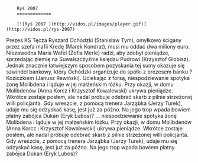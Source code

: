 
        Ryś 2007 
        =============
        
        [![Ryś 2007 ](http://vidos.pl/images/player.gif)](http://vidos.pl/rys-2007)
        
        
 Prezes KS Tęcza Ryszard Ochódzki (Stanisław Tym), omyłkowo ścigany przez szefa mafii Kredę (Marek Kondrat), musi mu oddać dwa miliony euro. Niezawodna Maria Wafel (Zofia Merle) radzi, aby zdobył pieniądze, sprzedając ziemię na Suwalszczyźnie księdzu Pudrowi (Krzysztof Globisz). Jednak znacznie łatwiejszym sposobem pozyskania tej sumy okazuje się szwindel bankowy, który Ochódzki organizuje do spółki z prezesem banku ? Koziczkiem (Janusz Rewiński). Uciekając z forsą, niespodziewanie spotyka żonę Molibdena i ląduje w jej małżeńskim łóżku. Przy okazji, w domu Molibdenów (Anna Korcz i Krzysztof Kowalewski) ukrywa pieniądze. Wkrótce zostaje posłem, ale nadal próbuje odebrać skarb z pilnie strzeżonej willi policjanta. Gdy wreszcie, z pomocą trenera Jarząbka (Jerzy Turek), udaje mu się odzyskać kasę, jest już za późno. Na jego trop wpada bowiem płatny zabójca Dukan (Eryk Lubos)?  ... niespodziewanie spotyka żonę Molibdena i ląduje w jej małżeńskim łóżku. Przy okazji, w domu Molibdenów (Anna Korcz i Krzysztof Kowalewski) ukrywa pieniądze. Wkrótce zostaje posłem, ale nadal próbuje odebrać skarb z pilnie strzeżonej willi policjanta. Gdy wreszcie, z pomocą trenera Jarząbka (Jerzy Turek), udaje mu się odzyskać kasę, jest już za późno. Na jego trop wpada bowiem płatny zabójca Dukan (Eryk Lubos)?
    